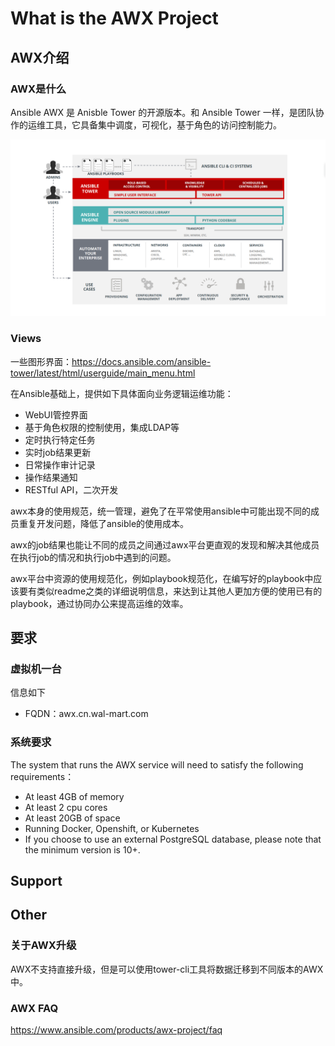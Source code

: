 # What is the AWX Project

## AWX介绍

### AWX是什么

Ansible AWX 是 Anisble Tower 的开源版本。和 Ansible Tower 一样，是团队协作的运维工具，它具备集中调度，可视化，基于角色的访问控制能力。

![1597045504998](AWX%E8%87%AA%E5%8A%A8%E5%8C%96%E7%AE%A1%E7%90%86%E5%B9%B3%E5%8F%B0.assets/1597045504998.png)

### Views

一些图形界面：https://docs.ansible.com/ansible-tower/latest/html/userguide/main_menu.html



在Ansible基础上，提供如下具体面向业务逻辑运维功能：

- WebUI管控界面
- 基于角色权限的控制使用，集成LDAP等
- 定时执行特定任务
- 实时job结果更新
- 日常操作审计记录
- 操作结果通知
- RESTful API，二次开发



awx本身的使用规范，统一管理，避免了在平常使用ansible中可能出现不同的成员重复开发问题，降低了ansible的使用成本。

awx的job结果也能让不同的成员之间通过awx平台更直观的发现和解决其他成员在执行job的情况和执行job中遇到的问题。

awx平台中资源的使用规范化，例如playbook规范化，在编写好的playbook中应该要有类似readme之类的详细说明信息，来达到让其他人更加方便的使用已有的playbook，通过协同办公来提高运维的效率。





## 要求

### 虚拟机一台

信息如下

- FQDN：awx.cn.wal-mart.com

### 系统要求

The system that runs the AWX service will need to satisfy the following requirements：

- At least 4GB of memory
- At least 2 cpu cores
- At least 20GB of space
- Running Docker, Openshift, or Kubernetes
- If you choose to use an external PostgreSQL database, please note that the minimum version is 10+.



## Support



## Other

### 关于AWX升级

AWX不支持直接升级，但是可以使用tower-cli工具将数据迁移到不同版本的AWX中。

### AWX FAQ

https://www.ansible.com/products/awx-project/faq

